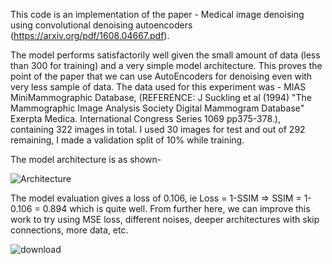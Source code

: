 This code is an implementation of the paper - Medical image denoising using convolutional denoising autoencoders (https://arxiv.org/pdf/1608.04667.pdf).

The model performs satisfactorily well given the small amount of data (less than 300 for training) and a very simple model architecture. This proves the point of the paper that we can use AutoEncoders for denoising even with very less sample of data. The data used for this experiment was - MIAS MiniMammographic Database, (REFERENCE: J Suckling et al (1994) "The Mammographic Image Analysis Society Digital Mammogram Database" Exerpta Medica. International Congress Series 1069 pp375-378.), containing 322 images in total. I used 30 images for test and out of 292 remaining, I made a validation split of 10% while training.

The model architecture is as shown-

![Architecture](https://github.com/gaurvi-vishnoi/Image_Denoising_AutoEncoder/assets/83802095/5390b543-6567-4a69-bbe4-adabcaba06f5)

The model evaluation gives a loss of 0.106, ie Loss = 1-SSIM => SSIM = 1-0.106 = 0.894 which is quite well. From further here, we can improve this work to try using MSE loss, different noises, deeper architectures with skip connections, more data, etc.

![download](https://github.com/gaurvi-vishnoi/Image_Denoising_AutoEncoder/assets/83802095/a3500ab7-29c0-4cb0-9142-0dc7bfc60c9f)



